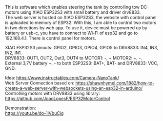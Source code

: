 This is software which enables steering the tank by controlling tow DC-motors using XIAO ESP32S3 with small battery and driver drv8833.<br />
The web server is hosted on XIAO ESP32S3, the website with control panel is uploaded to memory of ESP32. With this, I am able to control two motors in two directions by web app.
To use it, device must be powered up by battery or usb-c, you have to connect to Wi-Fi of esp32 and go to 192.168.4.1. There is control panel for motors.<br />

XIAO ESP32S3 pinouts: GPIO2, GPIO3, GPIO4, GPIO5 to DRV8833: IN4, IN3, IN2, IN1. <br />
DRV8833: OUT1, OUT2, Out3, OUT4 to MOTOR1: -, + MOTOR2: +, -. <br />
External 3,7V battery +, - to both ESP32S3: BAT+, BAT- and DRV8833: VCC, GND.<br />

Idea: https://www.instructables.com/Camera-NanoTank/<br />
Web Server Connection based on: https://shawnhymel.com/1882/how-to-create-a-web-server-with-websockets-using-an-esp32-in-arduino/<br />
Controlling motors with DRV8833 using library: https://github.com/JoaoLopesF/ESP32MotorControl <br />

Demonstration:<br />
https://youtu.be/do-1lVbuCjg<br />
